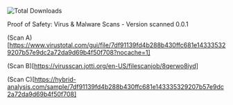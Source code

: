 ![Total Downloads](https://img.shields.io/github/downloads/Partakithware/ScriptCore/total)

Proof of Safety: Virus & Malware Scans - Version scanned 0.0.1

(Scan A)[https://www.virustotal.com/gui/file/7df91139fd4b288b430ffc681e143335329207b57e9dc2a72da9d69b4f50f708?nocache=1]

(Scan B)[https://virusscan.jotti.org/en-US/filescanjob/8qerwo8iyd]

(Scan C)[https://hybrid-analysis.com/sample/7df91139fd4b288b430ffc681e143335329207b57e9dc2a72da9d69b4f50f708]
